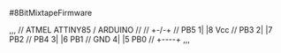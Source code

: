 
 #8BitMixtapeFirmware

,,,
// ATMEL ATTINY85 / ARDUINO
//
//             +-\/-+
//    PB5  1|         |8  Vcc
//    PB3  2|         |7  PB2
//    PB4  3|         |6  PB1
//  GND  4|         |5  PB0
//             +----+
,,,
